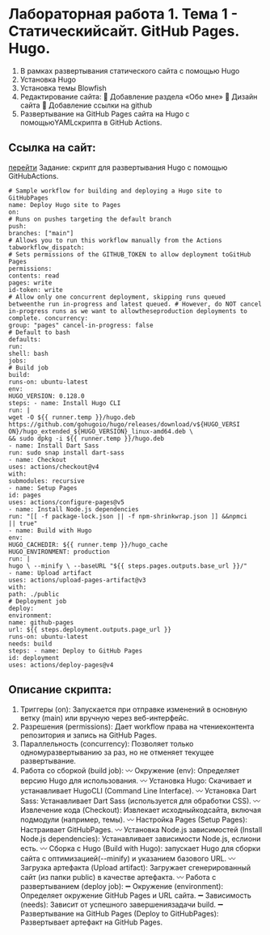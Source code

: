 # Лабораторная работа 1. Тема 1 - Статическийсайт. GitHub Pages. Hugo. 

1. В рамках развертывания статического сайта с помощью Hugo
2. Установка Hugo
3. Установка темы Blowfish
4. Редактирование сайта:
:dart: Добавление раздела «Обо мне»
:dart: Дизайн сайта
:dart: Добавление ссылки на github
5. Развертывание на GitHub Pages сайта на Hugo с помощьюYAMLскрипта в GitHub Actions.

## Ссылка на сайт:
[перейти](https://blohinavaleria.github.io/web-portfolio/)
Задание: скрипт для развертывания Hugo с помощью GitHubActions.
```
# Sample workflow for building and deploying a Hugo site to GitHubPages
name: Deploy Hugo site to Pages
on:
# Runs on pushes targeting the default branch
push:
branches: ["main"]
# Allows you to run this workflow manually from the Actions tabworkflow_dispatch:
# Sets permissions of the GITHUB_TOKEN to allow deployment toGitHub Pages
permissions:
contents: read
pages: write
id-token: write
# Allow only one concurrent deployment, skipping runs queued betweenthe run in-progress and latest queued. # However, do NOT cancel in-progress runs as we want to allowtheseproduction deployments to complete. concurrency:
group: "pages" cancel-in-progress: false
# Default to bash
defaults:
run:
shell: bash
jobs:
# Build job
build:
runs-on: ubuntu-latest
env:
HUGO_VERSION: 0.128.0
steps: - name: Install Hugo CLI
run: |
wget -O ${{ runner.temp }}/hugo.deb
https://github.com/gohugoio/hugo/releases/download/v${HUGO_VERSI
ON}/hugo_extended_${HUGO_VERSION}_linux-amd64.deb \
&& sudo dpkg -i ${{ runner.temp }}/hugo.deb
- name: Install Dart Sass
run: sudo snap install dart-sass
- name: Checkout
uses: actions/checkout@v4
with:
submodules: recursive
- name: Setup Pages
id: pages
uses: actions/configure-pages@v5
- name: Install Node.js dependencies
run: "[[ -f package-lock.json || -f npm-shrinkwrap.json ]] &&npmci
|| true"
- name: Build with Hugo
env:
HUGO_CACHEDIR: ${{ runner.temp }}/hugo_cache
HUGO_ENVIRONMENT: production
run: |
hugo \ --minify \ --baseURL "${{ steps.pages.outputs.base_url }}/"
- name: Upload artifact
uses: actions/upload-pages-artifact@v3
with:
path: ./public
# Deployment job
deploy:
environment:
name: github-pages
url: ${{ steps.deployment.outputs.page_url }}
runs-on: ubuntu-latest
needs: build
steps: - name: Deploy to GitHub Pages
id: deployment
uses: actions/deploy-pages@v4
```

## Описание скрипта:
1. Триггеры (on): Запускается при отправке изменений в основную ветку (main) или вручную через веб-интерфейс.
2. Разрешения (permissions): Дает workflow права на чтениеконтента репозитория и запись на GitHub Pages.
3. Параллельность (concurrency): Позволяет только одномуразвертыванию за раз, но не отменяет текущее развертывание.
4. Работа со сборкой (build job):
   :wavy_dash: Окружение (env): Определяет версию Hugo для использования.
   :wavy_dash: Установка Hugo: Скачивает и устанавливает HugoCLI (Command Line Interface).
   :wavy_dash: Установка Dart Sass: Устанавливает Dart Sass (используется для обработки CSS).
   :wavy_dash: Извлечение кода (Checkout): Извлекает исходныйкодсайта, включая подмодули (например, темы).
   :wavy_dash: Настройка Pages (Setup Pages): Настраивает GitHubPages.
   :wavy_dash: Установка Node.js зависимостей (Install Node.js dependencies): Устанавливает зависимости Node.js, еслиони есть.
   :wavy_dash: Сборка с Hugo (Build with Hugo): запускает Hugo для сборки сайта с оптимизацией(--minify) и указанием базового URL.
   :wavy_dash: Загрузка артефакта (Upload artifact): Загружает сгенерированный сайт (из папки public) в качестве артефакта.
   :wavy_dash: Работа с развертыванием (deploy job):
   :heavy_minus_sign: Окружение (environment): Определяет окружение GitHub Pages и URL сайта.
   :heavy_minus_sign: Зависимость (needs): Зависит от успешного завершениязадачи build.
   :heavy_minus_sign: Развертывание на GitHub Pages (Deploy to GitHubPages): Развертывает артефакт на GitHub Pages.
